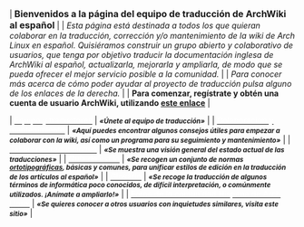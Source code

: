 | <font size="3">**Bienvenidos a la página del equipo de traducción de ArchWiki al español**</font> |
| *Esta página está destinada a todos los que quieran colaborar en la traducción, corrección y/o mantenimiento de la wiki de Arch Linux en español. Quisiéramos construir un grupo abierto y colaborativo de usuarios, que tenga por objetivo traducir la documentación inglesa de ArchWiki al español, actualizarla, mejorarla y ampliarla, de modo que se pueda ofrecer el mejor servicio posible a la comunidad.* |
| *Para conocer más acerca de cómo poder ayudar al proyecto de traducción pulsa alguno de los enlaces de la derecha.* |
| **Para comenzar, regístrate y obtén una cuenta de usuario ArchWiki, utilizando [este enlace](/index.php/Special:UserLogin "Special:UserLogin")** |

| [<font color="white">Equipo y traductores</font>](/index.php/ArchWiki_Translation_Team/About_(Espa%C3%B1ol) "ArchWiki Translation Team/About (Español)") | <small>***«Únete al equipo de traducción»***</small> |
| [<font color="white">Colaboración y mantenimiento</font>](/index.php/ArchWiki_Translation_Team/Contributing_(Espa%C3%B1ol) "ArchWiki Translation Team/Contributing (Español)") | <small>***«Aquí puedes encontrar algunos consejos útiles para empezar a colaborar con la wiki, así como un programa para su seguimiento y mantenimiento»***</small> |
| [<font color="white">Tablas de traducciones</font>](/index.php/ArchWiki_Translation_Team/Board_(Espa%C3%B1ol) "ArchWiki Translation Team/Board (Español)") | <small>***«Se muestra una visión general del estado actual de las traducciones»***</small> |
| [<font color="white">Guía de estilo</font>](/index.php/ArchWiki_Translation_Team/Style_(Espa%C3%B1ol) "ArchWiki Translation Team/Style (Español)") | <small>***«Se recogen un conjunto de normas [ortotipográficas](https://en.wikipedia.org/wiki/es:Ortotipograf%C3%ADa "wikipedia:es:Ortotipografía"), básicas y comunes, para unificar estilos de edición en la traducción de los artículos al español»***</small> |
| [<font color="white">Glosario</font>](/index.php/ArchWiki_Translation_Team/Glossary_(Espa%C3%B1ol) "ArchWiki Translation Team/Glossary (Español)") | <small>***«Se recoge la traducción de algunos términos de informática poco conocidos, de difícil interpretación, o comúnmente utilizados. ¡Anímate a ampliarlo!»***</small> |
| [<font color="white">Foros de la comunidad Hispana de Arch Linux</font>](http://foros.archlinux-es.org/viewforum.php?f=19&sid=cccffff3be97db799dbda448e6f08a7f804) | <small>***«Se quieres conocer a otros usuarios con inquietudes similares, visita este sitio»***</small> |